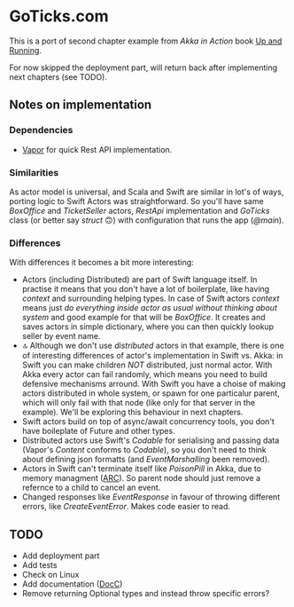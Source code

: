 # GoTicks.com

This is a port of second chapter example from _Akka in Action_ book [Up and Running](https://github.com/RayRoestenburg/akka-in-action/tree/master/chapter-up-and-running).

For now skipped the deployment part, will return back after implementing next chapters (see TODO).

## Notes on implementation

### Dependencies

* [Vapor](https://vapor.codes) for quick Rest API implementation.

### Similarities

As actor model is universal, and Scala and Swift are similar in lot's of ways, porting logic to Swift Actors was straightforward.
So you'll have same _BoxOffice_ and _TicketSeller_ actors, _RestApi_ implementation and _GoTicks_ class (or better say _struct_ 🙃) with configuration that runs the app (_@main_).

### Differences

With differences it becomes a bit more interesting:

* Actors (including Distributed) are part of Swift language itself. In practise it means that you don't have a lot of boilerplate, like having _context_ and surrounding helping types. In case of Swift actors _context_ means just _do everything inside actor as usual without thinking about system_ and good example for that will be _BoxOffice_. It creates and saves actors in simple dictionary, where you can then quickly lookup seller by event name.
* 🔝 Although we don't use _distributed_ actors in that example, there is one of interesting differences of actor's implementation in Swift vs. Akka: in Swift you can make children _NOT_ distributed, just normal actor. With Akka every actor can fail randomly, which means you need to build defensive mechanisms arround. With Swift you have a choise of making actors distributed in whole system, or spawn for one particalur parent, which will only fail with that node (like only for that server in the example). We'll be exploring this behaviour in next chapters.
* Swift actors build on top of async/await concurrency tools, you don't have boileplate of Future and other types.
* Distributed actors use Swift's _Codable_ for serialising and passing data (Vapor's _Content_ conforms to _Codable_), so you don't need to think about defining json formatts (and _EventMarshalling_ been removed).
* Actors in Swift can't terminate itself like _PoisonPill_ in Akka, due to memory managment ([ARC](https://docs.swift.org/swift-book/documentation/the-swift-programming-language/automaticreferencecounting/)). So parent node should just remove a refernce to a child to cancel an event.
* Changed responses like _EventResponse_ in favour of throwing different errors, like _CreateEventError_. Makes code easier to read.

## TODO

* Add deployment part
* Add tests
* Check on Linux
* Add documentation ([DocC](https://www.swift.org/documentation/docc/))
* Remove returning Optional types and instead throw specific errors?
